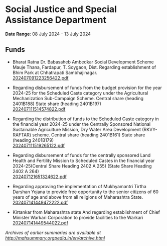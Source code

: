 # Social Justice and Special Assistance Department

**Date Range**: 08 July 2024 - 13 July 2024


## Funds
- Bharat Ratna Dr. Babasaheb Ambedkar Social Development Scheme Mauje Thana, Fardapur, T. Soygaon, Dist. Regarding establishment of Bhim Park at Chhatrapati Sambhajinagar.\
  [202407091223256422.pdf](https://gr.maharashtra.gov.in/Site/Upload/Government%20Resolutions/English/202407091223256422.pdf)

- Regarding disbursement of funds from the budget provision for the year 2024-25 for the Scheduled Caste category under the Agricultural Mechanization Sub-Campaign Scheme. Central share (heading 2401B188) State share (heading 2401B197)\
  [202407111514574822.pdf](https://gr.maharashtra.gov.in/Site/Upload/Government%20Resolutions/English/202407111514574822.pdf)

- Regarding the distribution of funds to the Scheduled Caste category in the financial year 2024-25 under the Centrally Sponsored National Sustainable Agriculture Mission, Dry Water Area Development (RKVY-RAFTAR) scheme. Central share (heading 2401B161) State share (heading 2401B179)\
  [202407111519265122.pdf](https://gr.maharashtra.gov.in/Site/Upload/Government%20Resolutions/English/202407111519265122.pdf)

- Regarding disbursement of funds for the centrally sponsored Land Health and Fertility Mission to Scheduled Castes in the financial year 2024-25(Central Share Heading 2402 A 255) (State Share Heading 2402 A 264)\
  [202407121651324622.pdf](https://gr.maharashtra.gov.in/Site/Upload/Government%20Resolutions/English/202407121651324622.pdf)

- Regarding approving the implementation of Mukhyamantri Tirtha Darshan Yojana to provide free opportunity to the senior citizens of 60 years of age and above from all religions of Maharashtra State.\
  [202407141449472222.pdf](https://gr.maharashtra.gov.in/Site/Upload/Government%20Resolutions/English/202407141449472222.pdf.pdf)

- Kirtankar from Maharashtra state   And regarding establishment of Chief Minister Warkari Corporation to provide facilities to the Warkari\
  [202407141449544022.pdf](https://gr.maharashtra.gov.in/Site/Upload/Government%20Resolutions/English/202407141449544022.pdf.pdf)


*Archives of earlier summaries are available at http://mahsummary.orgpedia.in/en/archive.html*